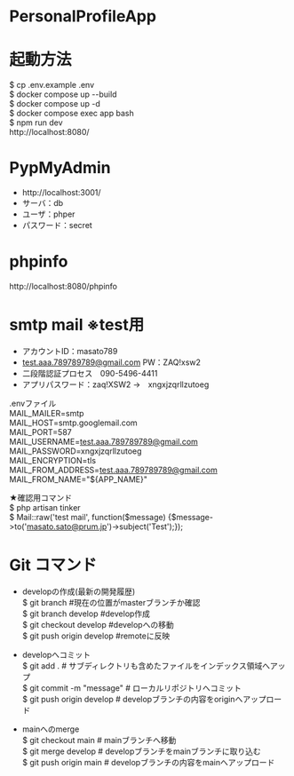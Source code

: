 # PersonalProfileApp

# 起動方法
$ cp .env.example .env  
$ docker compose up --build  
$ docker compose up -d  
$ docker compose exec app bash  
$ npm run dev  
http://localhost:8080/  

# PypMyAdmin
* http://localhost:3001/
* サーバ：db
* ユーザ：phper
* パスワード：secret

# phpinfo
http://localhost:8080/phpinfo

# smtp mail ※test用
* アカウントID：masato789
* test.aaa.789789789@gmail.com   PW：ZAQ!xsw2
* 二段階認証プロセス　090-5496-4411
* アプリパスワード：zaq!XSW2 →　xngxjzqrllzutoeg

.envファイル  
MAIL_MAILER=smtp  
MAIL_HOST=smtp.googlemail.com  
MAIL_PORT=587  
MAIL_USERNAME=test.aaa.789789789@gmail.com  
MAIL_PASSWORD=xngxjzqrllzutoeg  
MAIL_ENCRYPTION=tls  
MAIL_FROM_ADDRESS=test.aaa.789789789@gmail.com  
MAIL_FROM_NAME="${APP_NAME}"  

★確認用コマンド  
$ php artisan tinker  
$ Mail::raw('test mail', function($message) {$message->to('masato.sato@prum.jp')->subject('Test');});  

# Git コマンド
* developの作成(最新の開発履歴)  
$ git branch #現在の位置がmasterブランチか確認  
$ git branch develop #develop作成  
$ git checkout develop #developへの移動  
$ git push origin develop #remoteに反映  

* developへコミット  
$ git add . # サブディレクトリも含めたファイルをインデックス領域へアップ  
$ git commit -m "message" # ローカルリポジトリへコミット  
$ git push origin develop # developブランチの内容をoriginへアップロード  

* mainへのmerge  
$ git checkout main # mainブランチへ移動  
$ git merge develop # developブランチをmainブランチに取り込む  
$ git push origin main # developブランチの内容をmainへアップロード  